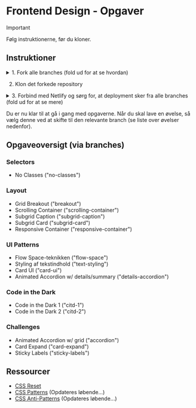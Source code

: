 # Frontend Design - Opgaver

> [!IMPORTANT]  
> Følg instruktionerne, før du kloner.

## Instruktioner

<details>
<summary>1. Fork alle branches (fold ud for at se hvordan)</summary>

![Fork repo](./fork.png)

</details>

2. Klon det forkede repository

<details>

<summary>3. Forbind med Netlify og sørg for, at deployment sker fra alle branches (fold ud for at se mere)</summary>

![Deplyoyment from Netlify](./netlify.png)

</details>

Du er nu klar til at gå i gang med opgaverne. Når du skal lave en øvelse, så vælg denne ved at skifte til den relevante branch (se liste over øvelser nedenfor).

## Opgaveoversigt (via branches)

### Selectors

- No Classes ("no-classes")

### Layout

- Grid Breakout ("breakout")
- Scrolling Container ("scrolling-container")
- Subgrid Caption ("subgrid-caption")
- Subgrid Card ("subgrid-card")
- Responsive Container ("responsive-container")

### UI Patterns

- Flow Space-teknikken ("flow-space")
- Styling af tekstindhold ("text-styling")
- Card UI ("card-ui")
- Animated Accordion w/ details/summary ("details-accordion")

### Code in the Dark

- Code in the Dark 1 ("citd-1")
- Code in the Dark 2 ("citd-2")

### Challenges

- Animated Accordion w/ grid ("accordion")
- Card Expand ("card-expand")
- Sticky Labels ("sticky-labels")

## Ressourcer

- [CSS Reset](/resources/reset.css)
- [CSS Patterns](/resources/patterns.md) (Opdateres løbende...)
- [CSS Anti-Patterns](/resources/anti-patterns.md) (Opdateres løbende...)
